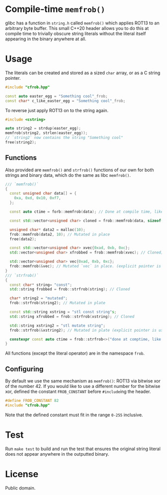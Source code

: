 # Compile-time `memfrob()`

glibc has a function in `string.h` called `memfrob()` which applies ROT13 to an arbitrary byte buffer.
This small C++20 header allows you to do this at compile time to trivially obscure string literals without the literal itself appearing in the binary anywhere at all.

# Usage
The literals can be created and stored as a sized `char` array, or as a C string pointer.

``` c++
#include "cfrob.hpp"

const auto easter_egg = "Something cool"_frob;
const char* c_like_easter_egg = "Something cool"_frob;
```

To reverse just apply ROT13 on to the string again.

``` c++
#include <cstring>

auto string2 = strdup(easter_egg);
memfrob(string2, strlen(easter_egg));
// `string2` now contains the string "Something cool"
free(string2);
```

## Functions

Also provided are `memfrob()` and `strfrob()` functions of our own for both strings and binary data, which do the same as libc `memfrob()`.

``` c++
/// `memfrob()`
{
  const unsigned char data[] = {
    0xa, 0xd, 0x10, 0xf7,
  };

  const auto ctime = forb::memfrob(data); // Done at compile time, like the literal.

  const std::vector<unsigned char> cloned = frob::memfrob(data, sizeof(data)); // Clone constant data at runtime into a new `std::vector<unsigned char>`.

  unsigned char* data2 = malloc(10);
  frob::memfrob(data2, 10); // Mutated in place
  free(data2);

  const std::vector<unsigned char> xvec{0xad, 0xb, 0xc};
  std::vector<unsigned char> xfrobbed = frob::memfrob(xvec); // Cloned;

  std::vector<unsigned char> vec{0xad, 0xb, 0xc};
  frob::memfrob(&vec); // Mutated `vec` in place. (explicit pointer is used here so you know it's not mutating when you might not expect.) 
}
/// `strfrob()`
{
  const char* string= "const";
  std::string frobbed = frob::strfrob(string); // Cloned

  char* string2 = "mutated";
  frob::strfrob(string2); // Mutated in plate

  const std::string xstring = "stl const string"s;
  std::string xfrobbed = frob::strfrob(xstring); // Cloned

  std::string xstring2 = "stl mutate string";
  frob::strfrob(&xstring2); // Mutated in plate (explicit pointer is used here so you know it's not mutating when you might not expect.)

  constexpr const auto ctime = frob::strfrob<>("done at comptime, like the literal `_frob`"); // Explicit template `<>` is required here otherwise it overloads to the non `constexpr` functions, even in a `constexpr` context;
}
```

All functions (except the literal operator) are in the namespace `frob`.

## Configuring
By default we use the same mechanism as `memfrob()`: ROT13 via bitwise xor of the number 42.
If you would like to use a different number for the bitwise xor, defined the constant `FROB_CONSTANT` before `#include`ing the header.

``` c++
#define FROB_CONSTANT 82
#include "cfrob.hpp"
```

Note that the defined constant must fit in the range `0-255` inclusive.

# Test
Run `make test` to build and run the test that ensures the original string literal does not appear anywhere in the outputted binary. 

# License
Public domain.
